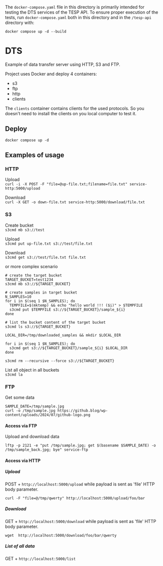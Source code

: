 The `docker-compose.yaml` file in this directory is primarily intended for testing the DTS services of the TESP API.
To ensure proper execution of the tests, run `docker-compose.yaml` both in this directory and in the `/tesp-api` directory with:
```
docker compose up -d --build
```

# DTS

Example of data transfer server using HTTP, S3 and FTP.

Project uses Docker and deploy 4 containers:  
- s3
- ftp
- http
- clients

The `clients` container contains clients for the used protocols. So you doesn't need to install the clients on you local computer to test it.

## Deploy

`docker compose up -d`

## Examples of usage

### HTTP

Upload  
`curl -i -X POST -F "file=@up-file.txt;filename=file.txt" service-http:5000/upload`

Download  
`curl -X GET -o down-file.txt service-http:5000/download/file.txt`

### S3
Create bucket  
`s3cmd mb s3://test`

Upload  
`s3cmd put up-file.txt s3://test/file.txt`

Download  
`s3cmd get s3://test/file.txt file.txt`

or more complex scenario

```
# create the target bucket
TARGET_BUCKET=test1234
s3cmd mb s3://${TARGET_BUCKET}

# create samples in target bucket
N_SAMPLES=10
for i in $(seq 1 $N_SAMPLES); do
  TEMPFILE=$(mktemp) && echo "hello world !!! ($i)" > $TEMPFILE
  s3cmd put $TEMPFILE s3://${TARGET_BUCKET}/sample_${i} 
done

# list the bucket content of the target bucket
s3cmd ls s3://${TARGET_BUCKET}

LOCAL_DIR=/tmp/downloaded_samples && mkdir $LOCAL_DIR

for i in $(seq 1 $N_SAMPLES); do
  s3cmd get s3://${TARGET_BUCKET}/sample_${i} $LOCAL_DIR 
done

s3cmd rm --recursive --force s3://${TARGET_BUCKET}
```

List all object in all buckets  
`s3cmd la`

### FTP


Get some data
```
SAMPLE_DATE=/tmp/sample.jpg
curl -o /tmp/sample.jpg https://github.blog/wp-content/uploads/2024/07/github-logo.png
```

#### Access via FTP

Upload and download data
```
lftp -p 2121 -e "put /tmp/sample.jpg; get $(basename $SAMPLE_DATE) -o /tmp/sample_back.jpg; bye" service-ftp
```

#### Access via HTTP

##### Upload

POST + `http://localhost:5000/upload` while payload is sent as 'file' HTTP body parameter.
```
curl -F "file=@/tmp/qwerty" http://localhost:5000/upload/foo/bar
```


##### Download
GET  + `http://localhost:5000/download` while payload is sent as 'file' HTTP body parameter.
```
wget  http://localhost:5000/download/foo/bar/qwerty
```



##### List of all data
GET  + `http://localhost:5000/list` 
